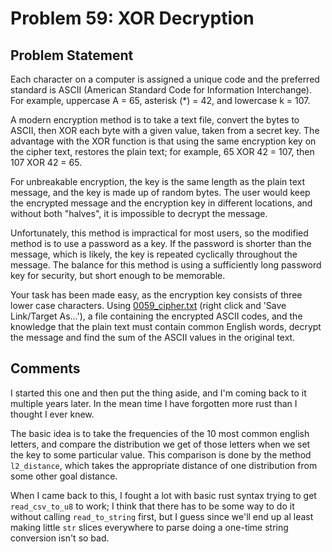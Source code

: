 # Problem 59: XOR Decryption

## Problem Statement

<p>Each character on a computer is assigned a unique code and the preferred standard is ASCII (American Standard Code for Information Interchange). For example, uppercase A = 65, asterisk (*) = 42, and lowercase k = 107.</p>
<p>A modern encryption method is to take a text file, convert the bytes to ASCII, then XOR each byte with a given value, taken from a secret key. The advantage with the XOR function is that using the same encryption key on the cipher text, restores the plain text; for example, 65 XOR 42 = 107, then 107 XOR 42 = 65.</p>
<p>For unbreakable encryption, the key is the same length as the plain text message, and the key is made up of random bytes. The user would keep the encrypted message and the encryption key in different locations, and without both "halves", it is impossible to decrypt the message.</p>
<p>Unfortunately, this method is impractical for most users, so the modified method is to use a password as a key. If the password is shorter than the message, which is likely, the key is repeated cyclically throughout the message. The balance for this method is using a sufficiently long password key for security, but short enough to be memorable.</p>
<p>Your task has been made easy, as the encryption key consists of three lower case characters. Using <a href="https://projecteuler.net/resources/documents/0059_cipher.txt">0059_cipher.txt</a> (right click and 'Save Link/Target As...'), a file containing the encrypted ASCII codes, and the knowledge that the plain text must contain common English words, decrypt the message and find the sum of the ASCII values in the original text.</p>

## Comments

I started this one and then put the thing aside, and I'm coming back to it multiple years
later. In the mean time I have forgotten more rust than I thought I ever knew.

The basic idea is to take the frequencies of the 10 most common english letters, and compare
the distribution we get of those letters when we set the key to some particular value. This
comparison is done by the method `l2_distance`, which takes the appropriate distance of
one distribution from some other goal distance.

When I came back to this, I fought a lot with basic rust syntax trying to get `read_csv_to_u8`
to work; I think that there has to be some way to do it without calling `read_to_string` first,
but I guess since we'll end up al least making little `str` slices everywhere to parse doing
a one-time string conversion isn't so bad.